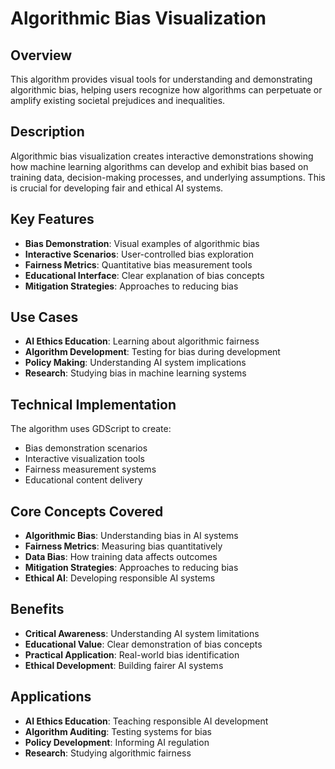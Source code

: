 # Algorithmic Bias Visualization

## Overview
This algorithm provides visual tools for understanding and demonstrating algorithmic bias, helping users recognize how algorithms can perpetuate or amplify existing societal prejudices and inequalities.

## Description
Algorithmic bias visualization creates interactive demonstrations showing how machine learning algorithms can develop and exhibit bias based on training data, decision-making processes, and underlying assumptions. This is crucial for developing fair and ethical AI systems.

## Key Features
- **Bias Demonstration**: Visual examples of algorithmic bias
- **Interactive Scenarios**: User-controlled bias exploration
- **Fairness Metrics**: Quantitative bias measurement tools
- **Educational Interface**: Clear explanation of bias concepts
- **Mitigation Strategies**: Approaches to reducing bias

## Use Cases
- **AI Ethics Education**: Learning about algorithmic fairness
- **Algorithm Development**: Testing for bias during development
- **Policy Making**: Understanding AI system implications
- **Research**: Studying bias in machine learning systems

## Technical Implementation
The algorithm uses GDScript to create:
- Bias demonstration scenarios
- Interactive visualization tools
- Fairness measurement systems
- Educational content delivery

## Core Concepts Covered
- **Algorithmic Bias**: Understanding bias in AI systems
- **Fairness Metrics**: Measuring bias quantitatively
- **Data Bias**: How training data affects outcomes
- **Mitigation Strategies**: Approaches to reducing bias
- **Ethical AI**: Developing responsible AI systems

## Benefits
- **Critical Awareness**: Understanding AI system limitations
- **Educational Value**: Clear demonstration of bias concepts
- **Practical Application**: Real-world bias identification
- **Ethical Development**: Building fairer AI systems

## Applications
- **AI Ethics Education**: Teaching responsible AI development
- **Algorithm Auditing**: Testing systems for bias
- **Policy Development**: Informing AI regulation
- **Research**: Studying algorithmic fairness
